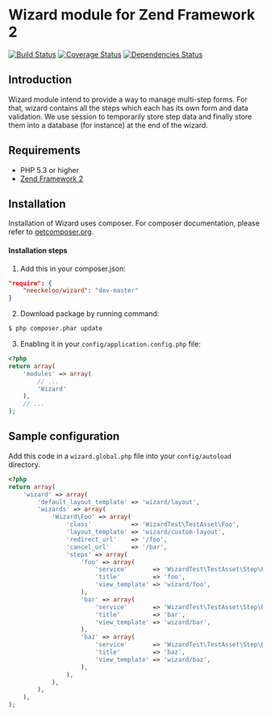 Wizard module for Zend Framework 2
==================================

[![Build Status](https://secure.travis-ci.org/neeckeloo/Wizard.png?branch=master)](http://travis-ci.org/neeckeloo/Wizard)
[![Coverage Status](https://coveralls.io/repos/neeckeloo/Wizard/badge.png?branch=master)](https://coveralls.io/r/neeckeloo/Wizard)
[![Dependencies Status](https://d2xishtp1ojlk0.cloudfront.net/d/8723804)](http://depending.in/neeckeloo/Wizard)

Introduction
------------

Wizard module intend to provide a way to manage multi-step forms. For that, wizard contains all the steps which each has its own form and data validation. We use session to temporarily store step data and finally store them into a database (for instance) at the end of the wizard.

Requirements
------------

* PHP 5.3 or higher
* [Zend Framework 2](https://github.com/zendframework/zf2)

Installation
------------

Installation of Wizard uses composer. For composer documentation, please refer to [getcomposer.org](http://getcomposer.org/).

#### Installation steps

1. Add this in your composer.json:

```json
"require": {
    "neeckeloo/wizard": "dev-master"
}
```

2. Download package by running command:

```bash
$ php composer.phar update
```

3. Enabling it in your `config/application.config.php` file:

```php
<?php
return array(
    'modules' => array(
        // ...
        'Wizard'
    ),
    // ...
);
```

Sample configuration
--------------------

Add this code in a `wizard.global.php` file into your `config/autoload` directory.

```php
<?php
return array(
    'wizard' => array(
        'default_layout_template' => 'wizard/layout',
        'wizards' => array(
            'Wizard\Foo' => array(
                'class'           => 'WizardTest\TestAsset\Foo',
                'layout_template' => 'wizard/custom-layout',
                'redirect_url'    => '/foo',
                'cancel_url'      => '/bar',
                'steps' => array(
                    'foo' => array(
                        'service'       => 'WizardTest\TestAsset\Step\Foo',
                        'title'         => 'foo',
                        'view_template' => 'wizard/foo',
                    ),
                    'bar' => array(
                        'service'       => 'WizardTest\TestAsset\Step\Bar',
                        'title'         => 'bar',
                        'view_template' => 'wizard/bar',
                    ),
                    'baz' => array(
                        'service'       => 'WizardTest\TestAsset\Step\Baz',
                        'title'         => 'baz',
                        'view_template' => 'wizard/baz',
                    ),
                ),
            ),
        ),
    ),
);
```
